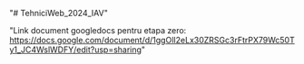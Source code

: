 "# TehniciWeb_2024_IAV" 

"Link document googledocs pentru etapa zero: https://docs.google.com/document/d/1ggOlI2eLx30ZRSGc3rFtrPX79Wc50Ty1_JC4WslWDFY/edit?usp=sharing"
